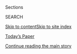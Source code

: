 <div id="app">

<div>

<div class="NYTAppHideMasthead css-1r6wvpq e1suatyy0">

<div class="section css-ui9rw0 e1suatyy2">

<div class="css-eph4ug er09x8g0">

<div class="css-6n7j50">

</div>

<span class="css-1dv1kvn">Sections</span>

<div class="css-10488qs">

<span class="css-1dv1kvn">SEARCH</span>

</div>

[Skip to content](#site-content)[Skip to site
index](#site-index)

</div>

<div class="css-10698na e1huz5gh0">

</div>

</div>

<div id="masthead-bar-one" class="section hasLinks css-15hmgas e1csuq9d3">

<div class="css-uqyvli e1csuq9d0">

</div>

<div class="css-1uqjmks e1csuq9d1">

</div>

<div class="css-9e9ivx">

[](https://myaccount.nytimes.com/auth/login?response_type=cookie&client_id=vi)

</div>

<div class="css-1bvtpon e1csuq9d2">

[Today’s Paper](https://www.nytimes.com/section/todayspaper)

</div>

</div>

</div>

</div>

<div data-aria-hidden="false">

<div id="site-content" data-role="main">

<div id="top-wrapper" class="css-15p45cc eaca97t0" type="top">

<div id="top-slug" class="css-19x0jxb eaca97t1" hidden="">

Advertisement

</div>

[Continue reading the main
story](#after-top)

<div class="ad top-wrapper" style="text-align:center;height:100%;display:block;min-height:90px">

<div id="top" class="place-ad" data-position="top" data-size-key="top">

</div>

</div>

<div id="after-top">

</div>

</div>

<div id="byline" class="section css-15h4p1b e9abtgs0">

<div class="css-1j21atc e1svk9qx1">

<div class="css-nfcc9b e1svk9qx3">

<div class="css-vl9dhg e1svk9qx5">

<div class="css-1nrhkj6 e1svk9qx6">

# Apoorva Mandavilli

</div>

## <span></span>

Apoorva Mandavilli is a reporter for The Times, focusing on science and
global health. She is the 2019 winner of the Victor Cohn Prize for
Excellence in Medical Science Reporting.

<span class="css-dd5dyy">More**</span>

</div>

</div>

</div>

<div>

<div id="mid1-wrapper" class="css-1mn4oms eaca97t0" type="rank">

<div id="mid1-slug" class="css-1tag3rd eaca97t1">

Advertisement

</div>

[Continue reading the main
story](#after-mid1)

<div id="mid1" class="ad mid1-wrapper" style="text-align:center;height:100%;display:block">

</div>

<div id="after-mid1">

</div>

</div>

</div>

<div class="css-185go5a e1o5byef0">

<div class="css-15cbhtu">

  - [Latest](#stream-panel)
  - <span class="css-6n7j50">Search</span>
    <div class="control">
    <div class="label-container css-1dv1kvn">
    Search
    </div>
    <div class="css-wm4t3d">
    **<span id="clear-search-input" class="css-1dv1kvn">Clear this text
    input</span>
    </div>
    </div>
    <span class="css-1iovbfw"></span>

<div id="stream-panel" class="section css-8msx5b e1jz0cab1">

<div class="css-13mho3u">

1.  
    
    <div class="css-1cp3ece">
    
    <div class="css-1l4spti">
    
    [](/es/2020/07/31/espanol/ciencia-y-tecnologia/ninos-contagio-coronavirus.html)
    
    <div class="css-79elbk">
    
    ![](https://static01.nyt.com/images/2020/08/01/science/31virus-children-ES/30VIRUS-CHILDREN1-thumbWide.jpg?quality=75&auto=webp&disable=upscale)
    
    </div>
    
    ## Un estudio revela que los niños podrían portar altos niveles de coronavirus
    
    La investigación no prueba que los niños infectados sean
    contagiosos, pero debería tomarse en cuenta en el debate sobre el
    regreso a las escuelas, dijeron algunos expertos.
    
    <div class="css-1nqbnmb ea5icrr0">
    
    By <span class="css-1n7hynb">Apoorva Mandavilli</span>
    
    </div>
    
    <div class="css-185051n">
    
    [Read in
    English](https://www.nytimes.com/2020/07/30/health/coronavirus-children.html "Read in English")
    
    </div>
    
    </div>
    
    <div class="css-1lc2l26 e1xfvim33">
    
    </div>
    
    </div>

2.  
    
    <div class="css-1cp3ece">
    
    <div class="css-1l4spti">
    
    [](/2020/07/30/health/coronavirus-children.html)
    
    <div class="css-79elbk">
    
    ![](https://static01.nyt.com/images/2020/08/01/science/30VIRUS-CHILDREN1/30VIRUS-CHILDREN1-thumbWide.jpg?quality=75&auto=webp&disable=upscale)
    
    </div>
    
    ## Children May Carry Coronavirus at High Levels, Study Finds
    
    The research does not prove that infected children are contagious,
    but it should influence the debate about reopening schools, some
    experts said.
    
    <div class="css-1nqbnmb ea5icrr0">
    
    By <span class="css-1n7hynb">Apoorva Mandavilli</span>
    
    </div>
    
    <div class="css-185051n">
    
    [Leer en
    español](https://www.nytimes.com/es/2020/07/31/espanol/ciencia-y-tecnologia/ninos-contagio-coronavirus.html "Read in Spanish")
    
    </div>
    
    </div>
    
    <div class="css-1lc2l26 e1xfvim33">
    
    </div>
    
    </div>

3.  
    
    <div class="css-1cp3ece">
    
    <div class="css-1l4spti">
    
    [](/es/2020/07/28/espanol/ciencia-y-tecnologia/anticuerpos-coronavirus-inmunidad.html)
    
    <div class="css-79elbk">
    
    ![](https://static01.nyt.com/images/2020/07/26/us/politics/27virus-antibodies-ES/26virus-antibodies-thumbWide.jpg?quality=75&auto=webp&disable=upscale)
    
    </div>
    
    ## ¿Qué significa si tus anticuerpos contra el coronavirus están desapareciendo?
    
    La disminución de los niveles de anticuerpos no significa menos
    inmunidad, dicen los expertos. Además, dos pruebas ampliamente
    utilizadas pueden detectar los anticuerpos errados.
    
    <div class="css-1nqbnmb ea5icrr0">
    
    By <span class="css-1n7hynb">Apoorva Mandavilli</span>
    
    </div>
    
    <div class="css-185051n">
    
    [Read in
    English](https://www.nytimes.com/2020/07/26/health/coronvirus-antibody-tests.html "Read in English")
    
    </div>
    
    </div>
    
    <div class="css-1lc2l26 e1xfvim33">
    
    </div>
    
    </div>

4.  
    
    <div class="css-1cp3ece">
    
    <div class="css-1l4spti">
    
    [](/es/2020/07/27/espanol/ciencia-y-tecnologia/regreso-a-clases-coronavirus.html)
    
    <div class="css-79elbk">
    
    ![](https://static01.nyt.com/images/2020/07/12/science/27reopenschools-ES-00/00virus-schools-reopen01-thumbWide.jpg?quality=75&auto=webp&disable=upscale)
    
    </div>
    
    ## Cómo reabrir las escuelas: lo que la ciencia y la experiencia de varios países nos enseñan
    
    La presión para que los estudiantes estadounidenses vuelvan a las
    aulas es intensa, pero evaluar el riesgo es complicado cuando las
    infecciones aún están fuera de control en muchas comunidades.
    
    <div class="css-1nqbnmb ea5icrr0">
    
    By <span class="css-1n7hynb">Pam Belluck, Apoorva Mandavilli
    <span>and</span> Benedict Carey</span>
    
    </div>
    
    <div class="css-185051n">
    
    [Read in
    English](https://www.nytimes.com/2020/07/11/health/coronavirus-schools-reopen.html "Read in English")
    
    </div>
    
    </div>
    
    <div class="css-1lc2l26 e1xfvim33">
    
    </div>
    
    </div>

5.  
    
    <div class="css-1cp3ece">
    
    <div class="css-1l4spti">
    
    [](/2020/07/26/health/coronvirus-antibody-tests.html)
    
    <div class="css-79elbk">
    
    ![](https://static01.nyt.com/images/2020/07/26/us/politics/26virus-antibodies/26virus-antibodies-thumbWide.jpg?quality=75&auto=webp&disable=upscale)
    
    </div>
    
    ## Your Coronavirus Antibodies Are Disappearing. Should You Care?
    
    Declining antibody levels do not mean less immunity, experts say.
    Besides, two widely used tests may detect the wrong antibodies.
    
    <div class="css-1nqbnmb ea5icrr0">
    
    By <span class="css-1n7hynb">Apoorva
    Mandavilli</span>
    
    </div>
    
    </div>
    
    <div class="css-1lc2l26 e1xfvim33">
    
    </div>
    
    </div>

6.  
    
    <div class="css-1cp3ece">
    
    <div class="css-1l4spti">
    
    [](/es/2020/07/24/espanol/ciencia-y-tecnologia/reinfeccion-coronavirus.html)
    
    <div class="css-79elbk">
    
    ![](https://static01.nyt.com/images/2020/07/20/science/24virus-reinfection-ES-1/00VIRUS-REINFECTION1-thumbWide.jpg?quality=75&auto=webp&disable=upscale)
    
    </div>
    
    ## ¿Podemos volver a infectarnos del coronavirus? Los expertos creen que es muy poco probable
    
    Los reportes de reinfección pueden ser casos de enfermedad
    prolongada. Una disminución en los anticuerpos es normal después de
    algunas semanas, y las personas están protegidas del coronavirus de
    otras maneras.
    
    <div class="css-1nqbnmb ea5icrr0">
    
    By <span class="css-1n7hynb">Apoorva Mandavilli</span>
    
    </div>
    
    <div class="css-185051n">
    
    [Read in
    English](https://www.nytimes.com/2020/07/22/health/covid-antibodies-herd-immunity.html "Read in English")
    
    </div>
    
    </div>
    
    <div class="css-1lc2l26 e1xfvim33">
    
    </div>
    
    </div>

7.  
    
    <div class="css-1cp3ece">
    
    <div class="css-1l4spti">
    
    [](/2020/07/22/health/covid-antibodies-herd-immunity.html)
    
    <div class="css-79elbk">
    
    ![](https://static01.nyt.com/images/2020/07/20/science/00VIRUS-REINFECTION1/00VIRUS-REINFECTION1-thumbWide.jpg?quality=75&auto=webp&disable=upscale)
    
    </div>
    
    ## Can You Get Covid-19 Again? It’s Very Unlikely, Experts Say
    
    Reports of reinfection instead may be cases of drawn-out illness. A
    decline in antibodies is normal after a few weeks, and people are
    protected from the coronavirus in other ways.
    
    <div class="css-1nqbnmb ea5icrr0">
    
    By <span class="css-1n7hynb">Apoorva Mandavilli</span>
    
    </div>
    
    <div class="css-185051n">
    
    [Leer en
    español](https://www.nytimes.com/es/2020/07/24/espanol/ciencia-y-tecnologia/reinfeccion-coronavirus.html "Read in Spanish")
    
    </div>
    
    </div>
    
    <div class="css-1lc2l26 e1xfvim33">
    
    </div>
    
    </div>

8.  
    
    <div class="css-1cp3ece">
    
    <div class="css-1l4spti">
    
    [](/2020/07/21/health/coronavirus-infections-us.html)
    
    <div class="css-79elbk">
    
    ![](https://static01.nyt.com/images/2020/07/21/science/21VIRUS-CDC/21VIRUS-CDC-thumbWide.jpg?quality=75&auto=webp&disable=upscale)
    
    </div>
    
    ## Coronavirus Infections Much Higher Than Reported Cases in Parts of U.S., Study Shows
    
    Data from antibody tests in 10 different cities and states indicate
    that many people with no symptoms may be spreading the virus.
    
    <div class="css-1nqbnmb ea5icrr0">
    
    By <span class="css-1n7hynb">Apoorva
    Mandavilli</span>
    
    </div>
    
    </div>
    
    <div class="css-1lc2l26 e1xfvim33">
    
    </div>
    
    </div>

9.  
    
    <div class="css-1cp3ece">
    
    <div class="css-1l4spti">
    
    [](/2020/07/18/health/coronavirus-children-schools.html)
    
    <div class="css-79elbk">
    
    ![](https://static01.nyt.com/images/2020/07/18/science/18virus--kids/merlin_174135054_aed03bad-4e4b-4a8f-8ee7-b89113da5478-thumbWide.jpg?quality=75&auto=webp&disable=upscale)
    
    </div>
    
    ## Older Children Spread the Coronavirus Just as Much as Adults, Large Study Finds
    
    The study of nearly 65,000 people in South Korea suggests that
    school reopenings will trigger more outbreaks.
    
    <div class="css-1nqbnmb ea5icrr0">
    
    By <span class="css-1n7hynb">Apoorva
    Mandavilli</span>
    
    </div>
    
    </div>
    
    <div class="css-1lc2l26 e1xfvim33">
    
    </div>
    
    </div>

10. 
    
    <div class="css-1cp3ece">
    
    <div class="css-1l4spti">
    
    [](/2020/07/15/health/coronavirus-schools-reopening.html)
    
    <div class="css-79elbk">
    
    ![](https://static01.nyt.com/images/2020/07/15/science/15VIRUS-SCHOOLS1/15VIRUS-SCHOOLS1-thumbWide.jpg?quality=75&auto=webp&disable=upscale)
    
    </div>
    
    ## Citing Educational Risks, Scientific Panel Urges That Schools Reopen
    
    Younger children in particular are ill-served by remote learning,
    according to a report issued by the National Academies of Science,
    Engineering and Medicine.
    
    <div class="css-1nqbnmb ea5icrr0">
    
    By <span class="css-1n7hynb">Apoorva Mandavilli</span>
    
    </div>
    
    </div>
    
    <div class="css-1lc2l26 e1xfvim33">
    
    </div>
    
    </div>

<div class="css-13mho3u">

<div class="css-1t62hi8">

<div class="css-1stvaey">

Show
More

<div>

<div style="border:0;clip:rect(0 0 0 0);height:1px;margin:-1px;overflow:hidden;white-space:nowrap;padding:0;width:1px;position:absolute" data-role="log" data-aria-live="assertive">

</div>

<div style="border:0;clip:rect(0 0 0 0);height:1px;margin:-1px;overflow:hidden;white-space:nowrap;padding:0;width:1px;position:absolute" data-role="log" data-aria-live="assertive">

</div>

<div style="border:0;clip:rect(0 0 0 0);height:1px;margin:-1px;overflow:hidden;white-space:nowrap;padding:0;width:1px;position:absolute" data-role="log" data-aria-live="polite">

</div>

<div style="border:0;clip:rect(0 0 0 0);height:1px;margin:-1px;overflow:hidden;white-space:nowrap;padding:0;width:1px;position:absolute" data-role="log" data-aria-live="polite">

</div>

</div>

</div>

</div>

</div>

</div>

<div class="css-g6hk37 supplemental">

<div id="mid2-wrapper" class="css-10wkyv7 eaca97t0" type="lede">

<div id="mid2-slug" class="css-1tag3rd eaca97t1">

Advertisement

</div>

[Continue reading the main
story](#after-mid2)

<div id="mid2" class="ad mid2-wrapper" style="text-align:center;height:100%;display:block;min-height:250px">

</div>

<div id="after-mid2">

</div>

</div>

## Follow Elsewhere

<div class="module-body">

  - [**<span data-aria-hidden="true">apoorva\_nyc</span><span class="css-1dv1kvn">twitter
    page for apoorva\_nyc</span>](https://twitter.com/apoorva_nyc)

</div>

## Feedback? Questions?

<div class="css-hftqp3">

Include your name, the article headline, and your message.

</div>

Email Author

</div>

</div>

</div>

</div>

</div>

</div>

## Site Index

<div>

</div>

## Site Information Navigation

  - [© <span>2020</span> <span>The New York Times
    Company</span>](https://help.nytimes.com/hc/en-us/articles/115014792127-Copyright-notice)

<!-- end list -->

  - [NYTCo](https://www.nytco.com/)
  - [Contact
    Us](https://help.nytimes.com/hc/en-us/articles/115015385887-Contact-Us)
  - [Work with us](https://www.nytco.com/careers/)
  - [Advertise](https://nytmediakit.com/)
  - [T Brand Studio](http://www.tbrandstudio.com/)
  - [Your Ad
    Choices](https://www.nytimes.com/privacy/cookie-policy#how-do-i-manage-trackers)
  - [Privacy](https://www.nytimes.com/privacy)
  - [Terms of
    Service](https://help.nytimes.com/hc/en-us/articles/115014893428-Terms-of-service)
  - [Terms of
    Sale](https://help.nytimes.com/hc/en-us/articles/115014893968-Terms-of-sale)
  - [Site
    Map](https://spiderbites.nytimes.com)
  - [Help](https://help.nytimes.com/hc/en-us)
  - [Subscriptions](https://www.nytimes.com/subscription?campaignId=37WXW)

</div>

</div>

